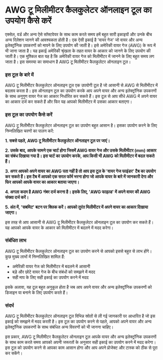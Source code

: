 AWG टू मिलीमीटर कैलकुलेटर ऑनलाइन टूल का उपयोग कैसे करें
=======================================================

एक्सेल, वर्ड और अन्य ऐसे सॉफ्टवेयर के साथ काम करते समय हमें बहुत सारी इकाइयों और उनके बीच अन्य रिलेशन जानने की आवश्यकता होती है। एक ऐसी इकाई है 'वायर गेज' जो वायर और अन्य इलेक्ट्रॉनिक उपकरणों को मापने के लिए उपयोग की जाती है। इसे अमेरिकी वायर गेज (AWG) के रूप में भी जाना जाता है। यह इकाई अमेरिकी श्रृंखला के तहत वायर के आकार को जानने के लिए उपयोग की जाती है। एक मुश्किल बात यह है कि अमेरिकी वायर गेज को मिलीमीटर में जानने के लिए बहुत समय लग जाता है। इस समस्या का समाधान है AWG टू मिलीमीटर कैलकुलेटर ऑनलाइन टूल।

###  इस टूल के बारे में 

AWG टू मिलीमीटर कैलकुलेटर ऑनलाइन टूल एक उपयोगी टूल है जो आसानी से AWG से मिलीमीटर में बदलाव करता है। इस ऑनलाइन टूल का उपयोग करके आप अपने वायर और अन्य इलेक्ट्रॉनिक उपकरणों के साथ अनुगुण वायर गेज का आकार निर्धारित कर सकते हैं। इस टूल से आप सीधे AWG में अपने वायर का आकार दर्ज कर सकते हैं और फिर यह आपको मिलीमीटर में उसका आकार बताएगा।

###  इस टूल का उपयोग कैसे करें 

AWG टू मिलीमीटर कैलकुलेटर ऑनलाइन टूल का उपयोग बहुत आसान है। इसका उपयोग करने के लिए निम्नलिखित चरणों का पालन करें:

**1. सबसे पहले, AWG टू मिलीमीटर कैलकुलेटर ऑनलाइन टूल पर जाएं।**

**2. उसके बाद, आपके सामने एक चार्ट होगा जिसमें AWG वायर गेज और उसके मिलीमीटर (mm) आकार का संबंध दिखाया गया है। इस चार्ट का उपयोग करके, आप किसी भी AWG को मिलीमीटर में बदल सकते हैं।**

**3. अगर आपको अपने वायर का AWG पता नहीं है तो आप इस टूल के 'वायर गेज फाइंडर' टैब का उपयोग कर सकते हैं। इस टैब में आपको एक सरल फॉर्म भरना होगा जो आपके वायर के बारे में जानकारी देगा और फिर आपको आपके वायर का आकार बताया जाएगा।**

**4. अगला कदम है AWG नंबर दर्ज करना है। इसके लिए, 'AWG फाइल्ड' में अपने वायर की AWG संख्या दर्ज करें।**

**5. अंत में, 'सबमिट' बटन पर क्लिक करें। आपको तुरंत मिलीमीटर में अपने वायर का आकार दिखाया जाएगा।**

इस तरह से आप आसानी से AWG टू मिलीमीटर कैलकुलेटर ऑनलाइन टूल का उपयोग कर सकते हैं। यह आपको आपके वायर के आकार को मिलीमीटर में बदलने में मदद करेगा।

###  संबंधित लाभ 

AWG टू मिलीमीटर कैलकुलेटर ऑनलाइन टूल का उपयोग करने से आपको इससे बहुत से लाभ होंगे। कुछ मुख्य लाभों में निम्नलिखित शामिल हैं:

- अमेरिकी वायर गेज को मिलीमीटर में बदलने में आसानी
- बड़े और छोटे वायर गेज के बीच संबंधों को समझने में मदद
- सही माप के लिए सही इकाई का उपयोग करने में मदद

इसके अलावा, यह टूल बहुत अनुकूल होता है जब आप अपने वायर और अन्य इलेक्ट्रॉनिक उपकरणों को डिजाइन या बनाने के लिए उपयोग करते हैं।

###  संदर्भ 

AWG टू मिलीमीटर कैलकुलेटर ऑनलाइन टूल विभिन्न स्रोतों से ली गई जानकारी पर आधारित है जो इस इकाई को समझने में मदद करती है। इस टूल का उपयोग करने से पहले, आपको अपने वायर और अन्य इलेक्ट्रॉनिक उपकरणों के साथ संबंधित अन्य विवरणों को भी जानना चाहिए।

इस प्रकार, AWG टू मिलीमीटर कैलकुलेटर ऑनलाइन टूल आपके वायर और अन्य इलेक्ट्रॉनिक उपकरणों के साथ काम करते समय आपको अपनी जरूरतों के अनुसार सही इकाई का उपयोग करने में मदद करेगा। इस टूल को उपयोग करने से आपका काम आसान होगा और आप अपने प्रोजेक्ट और टास्क को ठीक से पूरा कर सकेंगे।
